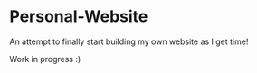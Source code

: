 # Personal-Website
An attempt to finally start building my own website as I get time! 

Work in progress :)
